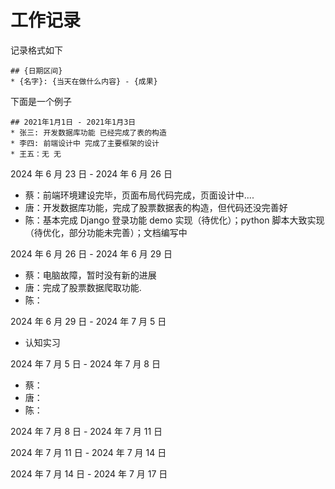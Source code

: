# 工作记录

记录格式如下

```
## {日期区间}
* {名字}: {当天在做什么内容} - {成果}
```

下面是一个例子

```
## 2021年1月1日 - 2021年1月3日
* 张三: 开发数据库功能 已经完成了表的构造
* 李四: 前端设计中 完成了主要框架的设计
* 王五：无 无
```

2024 年 6 月 23 日 - 2024 年 6 月 26 日
- 蔡：前端环境建设完毕，页面布局代码完成，页面设计中....
- 唐：开发数据库功能，完成了股票数据表的构造，但代码还没完善好
- 陈：基本完成 Django 登录功能 demo 实现（待优化）；python 脚本大致实现（待优化，部分功能未完善）；文档编写中

2024 年 6 月 26 日 - 2024 年 6 月 29 日
- 蔡：电脑故障，暂时没有新的进展
- 唐：完成了股票数据爬取功能.
- 陈：

2024 年 6 月 29 日 - 2024 年 7 月 5 日
- 认知实习

2024 年 7 月 5 日 - 2024 年 7 月 8 日
- 蔡：
- 唐：
- 陈：

2024 年 7 月 8 日 - 2024 年 7 月 11 日

2024 年 7 月 11 日 - 2024 年 7 月 14 日

2024 年 7 月 14 日 - 2024 年 7 月 17 日

